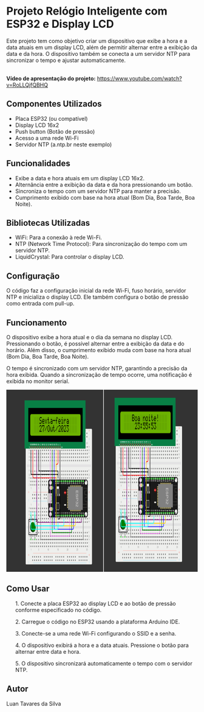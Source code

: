 <h1>Projeto Relógio Inteligente com ESP32 e Display LCD</h1>
Este projeto tem como objetivo criar um dispositivo que exibe a hora e a data atuais em um display LCD, além de permitir alternar entre a exibição da data e da hora. O dispositivo também se conecta a um servidor NTP para sincronizar o tempo e ajustar automaticamente.

<br>**Vídeo de apresentação do projeto:** https://www.youtube.com/watch?v=RoLLQjfQBHQ<br>

<h2>Componentes Utilizados</h2>
<ul>
   <li>Placa ESP32 (ou compatível)</li>
   <li>Display LCD 16x2</li>
   <li>Push button (Botão de pressão)</li>
   <li>Acesso a uma rede Wi-Fi</li>
   <li>Servidor NTP (a.ntp.br neste exemplo)</li>
</ul>

<h2>Funcionalidades</h2>
<ul>
   <li>Exibe a data e hora atuais em um display LCD 16x2.</li>
   <li>Alternância entre a exibição da data e da hora pressionando um botão.</li>
   <li>Sincroniza o tempo com um servidor NTP para manter a precisão.</li>
   <li>Cumprimento exibido com base na hora atual (Bom Dia, Boa Tarde, Boa Noite).</li>
</ul>

<h2>Bibliotecas Utilizadas</h2>
<ul>
   <li>WiFi: Para a conexão à rede Wi-Fi.</li>
   <li>NTP (Network Time Protocol): Para sincronização do tempo com um servidor NTP.</li>
   <li>LiquidCrystal: Para controlar o display LCD.</li>
</ul>

<h2>Configuração</h2>   
O código faz a configuração inicial da rede Wi-Fi, fuso horário, servidor NTP e inicializa o display LCD. Ele também configura o botão de pressão como entrada com pull-up.

<h2>Funcionamento</h2>
O dispositivo exibe a hora atual e o dia da semana no display LCD. Pressionando o botão, é possível alternar entre a exibição da data e do horário. Além disso, o cumprimento exibido muda com base na hora atual (Bom Dia, Boa Tarde, Boa Noite).

O tempo é sincronizado com um servidor NTP, garantindo a precisão da hora exibida. Quando a sincronização de tempo ocorre, uma notificação é exibida no monitor serial.

<img src="Simulador.png" width="950px" height="480px">

<h2>Como Usar</h2>
<ol>1. Conecte a placa ESP32 ao display LCD e ao botão de pressão conforme especificado no código.</ol>
<ol>2. Carregue o código no ESP32 usando a plataforma Arduino IDE.</ol>
<ol>3. Conecte-se a uma rede Wi-Fi configurando o SSID e a senha.</ol>
<ol>4. O dispositivo exibirá a hora e a data atuais. Pressione o botão para alternar entre data e hora.</ol>
<ol>5. O dispositivo sincronizará automaticamente o tempo com o servidor NTP.</ol>
   
<h2>Autor</h2>
Luan Tavares da Silva
